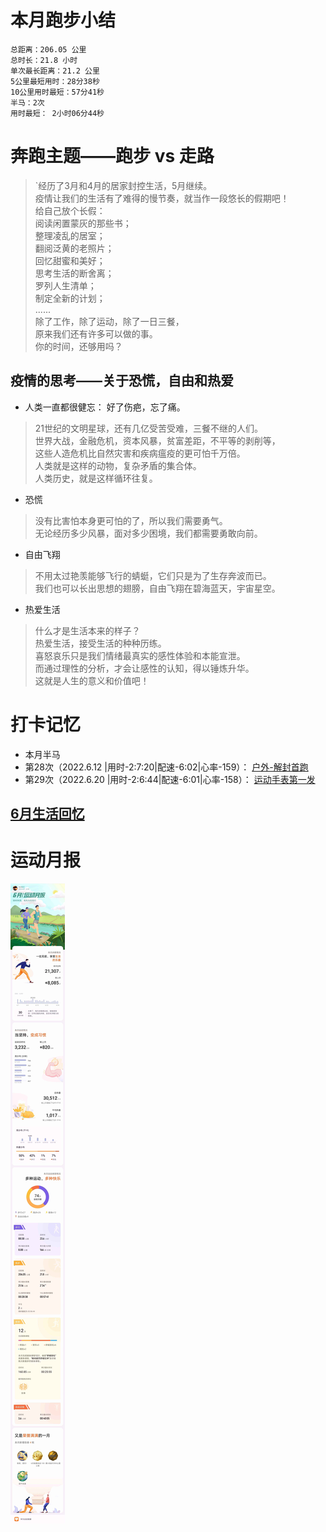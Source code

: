 # 本月跑步小结
```
总距离：206.05 公里
总时长：21.8 小时
单次最长距离：21.2 公里
5公里最短用时：28分38秒
10公里用时最短：57分41秒
半马：2次
用时最短： 2小时06分44秒
```
# 奔跑主题——跑步 vs 走路
>`经历了3月和4月的居家封控生活，5月继续。  
疫情让我们的生活有了难得的慢节奏，就当作一段悠长的假期吧！  
给自己放个长假：  
阅读闲置蒙灰的那些书；  
整理凌乱的居室；   
翻阅泛黄的老照片；  
回忆甜蜜和美好；    
思考生活的断舍离；  
罗列人生清单；  
制定全新的计划；  
......   
除了工作，除了运动，除了一日三餐，   
原来我们还有许多可以做的事。   
你的时间，还够用吗？  
>
## 疫情的思考——关于恐慌，自由和热爱
- 人类一直都很健忘：  好了伤疤，忘了痛。
>21世纪的文明星球，还有几亿受苦受难，三餐不继的人们。    
世界大战，金融危机，资本风暴，贫富差距，不平等的剥削等，  
这些人造危机比自然灾害和疾病瘟疫的更可怕千万倍。   
人类就是这样的动物，复杂矛盾的集合体。   
人类历史，就是这样循环往复。  
> 
- 恐慌
>没有比害怕本身更可怕的了，所以我们需要勇气。  
无论经历多少风暴，面对多少困境，我们都需要勇敢向前。
- 自由飞翔
>不用太过艳羡能够飞行的蜻蜓，它们只是为了生存奔波而已。  
我们也可以长出思想的翅膀，自由飞翔在碧海蓝天，宇宙星空。
- 热爱生活
>什么才是生活本来的样子？  
热爱生活，接受生活的种种历练。  
喜怒哀乐只是我们情绪最真实的感性体验和本能宣泄。  
而通过理性的分析，才会让感性的认知，得以锤炼升华。    
这就是人生的意义和价值吧！
> 
# 打卡记忆
- 本月半马  
- 第28次（2022.6.12 |用时-2:7:20|配速-6:02|心率-159）： [户外-解封首跑](../running/bm28.md)
- 第29次（2022.6.20 |用时-2:6:44|配速-6:01|心率-158）： [运动手表第一发](../running/bm29.md)
## [6月生活回忆](../life.md)

# 运动月报
![2022年6月](./月报_202206.jpg)
